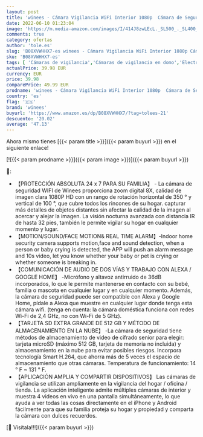 ```yaml
---
layout: post
title: 'winees - Cámara Vigilancia WiFi Interior 1080p  Cámara de Seguridad con Audio y Visión Nocturna  Cámara IP para el Hogar  Perro  Mascotan  Detección de Movimiento  Audio Bidireccional  Compatible con Alexa'
date: 2022-06-10 01:23:04
image: 'https://m.media-amazon.com/images/I/414J8zwLEcL._SL500_._SL400_.jpg'
comments: true
category: ofertas
author: 'tole.es'
slug: 'B08XVWHHX7-es winees - Cámara Vigilancia WiFi Interior 1080p Cámara de...'
sku: 'B08XVWHHX7-es'
tags: [ 'Cámaras de vigilancia','Cámaras de vigilancia en domo','Electrónica','Fotografía y videocámaras','alexa','winees','🇪🇸', ]
actualPrice: 39.98 EUR
currency: EUR
price: 39.98
comparePrice: 49.99 EUR
prodname: 'winees - Cámara Vigilancia WiFi Interior 1080p  Cámara de Seguridad con Audio y Visión Nocturna  Cámara IP para el Hogar  Perro  Mascotan  Detección de Movimiento  Audio Bidireccional  Compatible con Alexa'
country: 'es'
flag: '🇪🇸'
brand: 'winees'
buyurl: 'https://www.amazon.es/dp/B08XVWHHX7/?tag=tolees-21'
descuento: '20.02'
average: '47.13'
---
```


Ahora mismo tienes [{{< param title >}}]({{< param buyurl >}}) en el siguiente enlace!

[![{{< param prodname >}}]({{< param image >}})]({{< param buyurl >}})

🔎:

- 【PROTECCIÓN ABSOLUTA 24 x 7 PARA SU FAMILIA】 - La cámara de seguridad WIFI de Winees proporciona zoom digital 8X, calidad de imagen clara 1080P HD con un rango de rotación horizontal de 350 ° y vertical de 100 °, que cubre todos los rincones de su hogar. capturar más detalles de objetos distantes sin afectar la calidad de la imagen al acercar y alejar la imagen. La visión nocturna avanzada con distancia IR de hasta 32 pies, también le permite vigilar su hogar en cualquier momento y lugar.
- 【MOTION/SOUND/FACE MOTION& REAL TIME ALARM】-Indoor home security camera supports motion,face and sound detection, when a person or baby crying is detected, the APP will push an alarm message and 10s video, let you know whether your baby or pet is crying or whether someone is breaking in.
- 【COMUNICACIÓN DE AUDIO DE DOS VÍAS Y TRABAJO CON ALEXA / GOOGLE HOME】 -Micrófono y altavoz antirruido de 36dB incorporados, lo que le permite mantenerse en contacto con su bebé, familia o mascota en cualquier lugar y en cualquier momento. Además, la cámara de seguridad puede ser compatible con Alexa y Google Home, pídale a Alexa que muestre en cualquier lugar donde tenga esta cámara wifi. (tenga en cuenta: la cámara doméstica funciona con redes Wi-Fi de 2,4 GHz, no con Wi-Fi de 5 GHz).
- 【TARJETA SD EXTRA GRANDE DE 512 GB Y MÉTODO DE ALMACENAMIENTO EN LA NUBE】 -La cámara de seguridad tiene métodos de almacenamiento de video de cifrado senior para elegir: tarjeta microSD (máximo 512 GB, tarjeta de memoria no incluida) y almacenamiento en la nube para evitar posibles riesgos. Incorpora tecnología Smart H.264, que ahorra más de 5 veces el espacio de almacenamiento que otras cámaras. Temperatura de funcionamiento: 14 ° F ~ 131 ° F.
- 【APLICACIÓN AMPLIA Y COMPARTIR DISPOSITIVOS】 Las cámaras de vigilancia se utilizan ampliamente en la vigilancia del hogar / oficina / tienda. La aplicación inteligente admite múltiples cámaras de interior y muestra 4 videos en vivo en una pantalla simultáneamente, lo que ayuda a ver todas las cosas directamente en el iPhone y Android fácilmente para que su familia proteja su hogar y propiedad y comparta la cámara con dulces recuerdos.

[🛒 Visítala!!!]({{< param buyurl >}})
